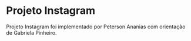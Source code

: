 # Projeto Instagram
 Projeto Instagram foi implementado por Peterson Ananias com orientação de Gabriela Pinheiro.
